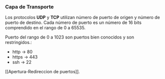 ### Capa de Transporte
Los protocolos **UDP** y **TCP** utilizan número de puerto de origen y número de puerto de destino.
Cada número de puerto es un número de 16 bits comprendido en el rango de 0 a 65535.

Puerto del rango de 0 a 1023 son puertos bien conocidos y son restringidos.:
- http -> 80
- https -> 443
- ssh -> 22

[[Apertura-Redireccion de puertos]].